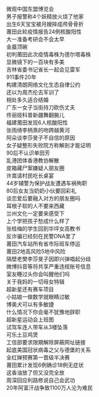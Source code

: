 微观中国东盟博览会  
男子报警称4个妖精放火烧了他家  
出生6天宝宝被月嫂摔成颅骨骨折  
莆田此轮疫情报告24例核酸阳性  
大一准备考研会不会太早  
金晨顶碗  
初判莆田此次疫情毒株为德尔塔毒株  
显微镜下的一百块有多美  
吉林省委书记省长一起会见雷军  
911事件20年  
构建清朗网络文化生态自律公约  
还以为周杰伦去军训了  
相处多久适合结婚  
广东一女子当街持刀砍伤丈夫  
佟丽娅科普新疆舞翻腕儿  
福建莆田发现6人核酸阳性  
张雨绮李柄熹的吻跨越黄河  
阿朵谈李莎旻子不自信的原因  
女子疑整形失败院方称解剖才能证明  
90后不认识单田芳  
乱港团体香港教协解散  
皮箱藏尸案嫌疑人朋友圈  
许嵩请村民吃长桌宴  
44岁辅警为保护战友遭遇车祸殉职  
80后女友当奶奶小伙要回彩礼  
谈恋爱后要融入对方的朋友圈吗  
耳根子软的人不要来西藏  
兰州文化一定要来感受下  
上个学把孩子愁成什么样了  
张桂梅的学生回到华坪女高教书  
反诈骗已经刻在民警DNA里了  
莆田汽车站所有省市际班车停运  
莆田2地高风险5地中风险  
隔壁老樊李莎旻子因即兴弹唱起分歧  
微博抖音等将共享严重违规账号信息  
室友睡过头你会叫醒他们吗  
关于我妈的一切母女特辑  
超新星还有赛车项目  
小姑娘一做数学就眼睛过敏  
博美犬可以有多敏捷  
什么情况下你会毫不犹豫地辞职  
超新星运动会上班图  
试驾车连人带车从3楼坠落  
可乐土豆鸡煲  
工信部要求限期解除屏蔽网址链接  
起底美国冠状病毒之父与德堡的关系  
全红婵预赛第一晋级半决赛  
莆田累计发现6例确诊18例无症状  
这香油放了但又没完全放  
周深回应利路修说自己会武功  
20年阿富汗战争致1100万人沦为难民  
